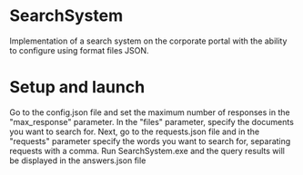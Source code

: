 # SearchSystem
Implementation of a search system on the corporate portal with the ability to configure using format files JSON.

# Setup and launch
  Go to the config.json file and set the maximum number of responses in the "max_response" parameter. In the "files" parameter, specify the documents you want to search for.
  Next, go to the requests.json file and in the "requests" parameter specify the words you want to search for, separating requests with a comma.
  Run SearchSystem.exe and the query results will be displayed in the answers.json file
